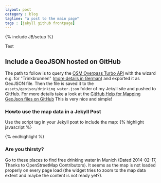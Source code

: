 ```yaml
---
layout: post
category : blog
tagline: "a post to the main page"
tags : [jekyll github frontpage]
---
```

{% include JB/setup %}

Test

## Include a GeoJSON hosted on GitHub
The path to follow is to query the [OSM Overpass Turbo API](http://overpass-turbo.eu/) with the wizard e.g.
for "Trinkbrunnen" ([more details in German](http://blog.openstreetmap.de/blog/2014/01/der-turbo-fuer-die-overpass-api/))
and exported it as GeoJSON file. Then the file is saved it to the `assets/geojson/drinking_water.json` folder of my Jekyll site
and pushed to GitHub. For more details take a look at the [GitHub Help for Mapping GeoJson files on GitHub](https://help.github.com/articles/mapping-geojson-files-on-github)
This is very nice and simple!

### Howto use the map data in a Jekyll Post
Use the script tag in your Jekyll post to include the map:
{% highlight javascript %}
<script src="https://embed.github.com/view/geojson/Maltretieren/maltretieren.github.com/master/assets/geojson/drinking_water.geojson"></script>
{% endhighlight %}

### Are you thirsty?
Go to these places to find free drinking water in Munich (Dated 2014-02-17, Thanks to OpenStreetMap Contributors). It seems as the
map is not loaded properly on every page load (the widget tries to zoom to the map data extent and maybe the content is not ready yet?).

<script src="https://embed.github.com/view/geojson/Maltretieren/maltretieren.github.com/master/assets/geojson/drinking_water.geojson"></script>
